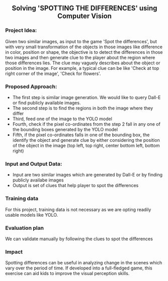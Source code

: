 <h2 align="center"> <b></b>Solving 'SPOTTING THE DIFFERENCES' using Computer Vision </h2></p>

### Project Idea: 
Given two similar images, as input to the game 'Spot the differences', but with very small transformation of the objects in those images like difference in color, position or shape,
the objective is to detect the differences in those two images and then generate clue to the player about the region where those differences lies.
The clue may vaguely describes about the object or position in the image. For example, a typical clue can be like 'Check at top right corner of the image', 'Check for flowers'.

### Proposed Approach:
* The first step is similar image generation. We would like to query Dall-E or find publicly available images.
* The second step is to find the regions in both the image where they differ
* Third, feed one of the image to the YOLO model
* Fourth, check if the pixel co-ordinates from the step 2 fall in any one of the bounding boxes generated by the YOLO model
* Fifth, if the pixel co-ordinates falls in one of the bounding box, the identify the object and generate clue by either considering the position of the object in the image (top left, top right, center
bottom left, bottom right)

### Input and Output Data:
* Input are two similar images which are generated by Dall-E or by finding publicly availabe images
* Output is set of clues that help player to spot the differences

### Training data
For this project, training data is not necessary as we are opting readily usable models like YOLO.

### Evaluation plan
We can validate manually by following the clues to spot the differences

### Impact
Spotting differences can be useful in analyzing change in the scenes which vary over the period of time.
If developed into a full-fledged game, this exercise can aid kids to improve the visual perception skills.
